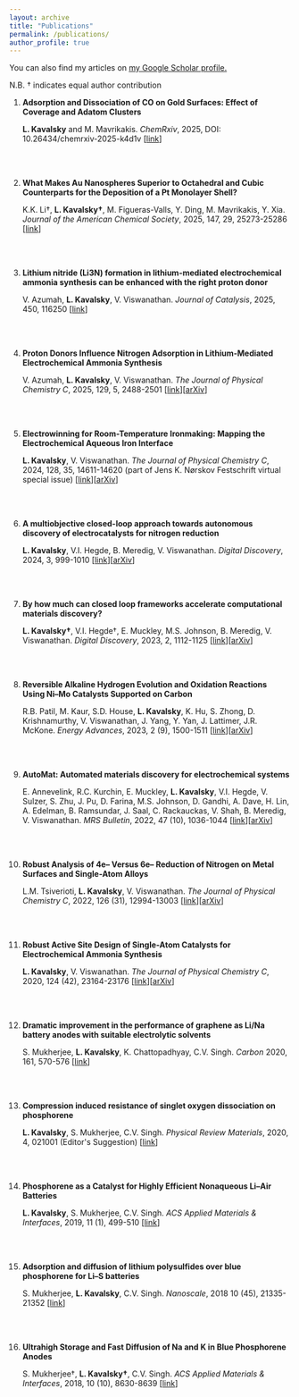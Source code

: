 ```yaml
---
layout: archive
title: "Publications"
permalink: /publications/
author_profile: true
---
```


You can also find my articles on <u><a href="https://scholar.google.com/citations?user=kPsUy9IAAAAJ&hl=en">my Google Scholar profile</a>.</u>

N.B. &dagger; indicates equal author contribution

1. **Adsorption and Dissociation of CO on Gold Surfaces: Effect of Coverage and Adatom Clusters**

     **L. Kavalsky** and M. Mavrikakis. *ChemRxiv*, 2025, DOI: 10.26434/chemrxiv-2025-k4d1v [[link](https://doi.org/10.26434/chemrxiv-2025-k4d1v)]

    <br />
    <br />

1. **What Makes Au Nanospheres Superior to Octahedral and Cubic Counterparts for the Deposition of a Pt Monolayer Shell?**

     K.K. Li&dagger;, **L. Kavalsky&dagger;**, M. Figueras-Valls, Y. Ding, M. Mavrikakis, Y. Xia. *Journal of the American Chemical Society*, 2025, 147, 29, 25273-25286 [[link](https://doi.org/10.1021/jacs.5c03700)]

    <br />
    <br />

1. **Lithium nitride (Li3N) formation in lithium-mediated electrochemical ammonia synthesis can be enhanced with the right proton donor**

     V. Azumah, **L. Kavalsky**, V. Viswanathan. *Journal of Catalysis*, 2025, 450, 116250 [[link](https://doi.org/10.1016/j.jcat.2025.116250)]

    <br />
    <br />

1. **Proton Donors Influence Nitrogen Adsorption in Lithium-Mediated Electrochemical Ammonia Synthesis**

     V. Azumah, **L. Kavalsky**, V. Viswanathan. *The Journal of Physical Chemistry C*, 2025, 129, 5, 2488-2501 [[link](https://doi.org/10.1021/acs.jpcc.4c08138)][[arXiv](https://chemrxiv.org/engage/chemrxiv/article-details/67043dad51558a15ef6775ef)]

    <br />
    <br />

2. **Electrowinning for Room-Temperature Ironmaking: Mapping the Electrochemical Aqueous Iron Interface**

     **L. Kavalsky**, V. Viswanathan. *The Journal of Physical Chemistry C*, 2024, 128, 35, 14611-14620 (part of Jens K. Nørskov Festschrift virtual special issue) [[link](https://doi.org/10.1021/acs.jpcc.4c01867)][[arXiv](https://doi.org/10.26434/chemrxiv-2024-76633)]

    <br />
    <br />

3. **A multiobjective closed-loop approach towards autonomous discovery of electrocatalysts for nitrogen reduction**

     **L. Kavalsky**, V.I. Hegde, B. Meredig, V. Viswanathan. *Digital Discovery*, 2024, 3, 999-1010 [[link](https://doi.org/10.1039/D3DD00244F)][[arXiv](https://chemrxiv.org/engage/chemrxiv/article-details/6470fdd74f8b1884b7552bf1)]

    <br />
    <br />

4. **By how much can closed loop frameworks accelerate computational materials discovery?**

     **L. Kavalsky&dagger;**, V.I. Hegde&dagger;, E. Muckley, M.S. Johnson, B. Meredig, V. Viswanathan. *Digital Discovery*, 2023, 2, 1112-1125 [[link](https://doi.org/10.1039/D2DD00133K)][[arXiv](https://arxiv.org/abs/2211.10533)]

    <br />
    <br />

5. **Reversible Alkaline Hydrogen Evolution and Oxidation Reactions Using Ni–Mo Catalysts Supported on Carbon**

     R.B. Patil, M. Kaur, S.D. House, **L. Kavalsky**, K. Hu, S. Zhong, D. Krishnamurthy, V. Viswanathan, J. Yang, Y. Yan, J. Lattimer, J.R. McKone. *Energy Advances*, 2023, 2 (9), 1500-1511 [[link](https://doi.org/10.1039/D3YA00140G)][[arXiv](https://chemrxiv.org/engage/chemrxiv/article-details/6349a624e3f3ee46d55a7a3a)]

    <br />
    <br />

6. **AutoMat: Automated materials discovery for electrochemical systems**

     E. Annevelink, R.C. Kurchin, E. Muckley, **L. Kavalsky**, V.I. Hegde, V. Sulzer, S. Zhu, J. Pu, D. Farina, M.S. Johnson, D. Gandhi, A. Dave, H. Lin, A. Edelman, B. Ramsundar, J. Saal, C. Rackauckas, V. Shah, B. Meredig, V. Viswanathan. *MRS Bulletin*, 2022, 47 (10), 1036-1044 [[link](https://link.springer.com/article/10.1557/s43577-022-00424-0)][[arXiv](https://arxiv.org/abs/2011.04426)]

    <br />
    <br />

7. **Robust Analysis of 4e– Versus 6e– Reduction of Nitrogen on Metal Surfaces and Single-Atom Alloys**

     L.M. Tsiverioti, **L. Kavalsky**, V. Viswanathan. *The Journal of Physical Chemistry C*, 2022, 126 (31), 12994-13003 [[link](https://pubs.acs.org/doi/10.1021/acs.jpcc.2c01630)][[arXiv](https://chemrxiv.org/engage/chemrxiv/article-details/62278c38c45c0b4f6729dda1)]


    <br />
    <br />

8. **Robust Active Site Design of Single-Atom Catalysts for Electrochemical Ammonia Synthesis**

     **L. Kavalsky**, V. Viswanathan. *The Journal of Physical Chemistry C*, 2020, 124 (42), 23164-23176 [[link](https://pubs.acs.org/doi/full/10.1021/acs.jpcc.0c06692)][[arXiv](https://arxiv.org/abs/2007.10318)]


    <br />
    <br />

9. **Dramatic improvement in the performance of graphene as Li/Na battery anodes with suitable electrolytic solvents**

     S. Mukherjee, **L. Kavalsky**, K. Chattopadhyay, C.V. Singh. *Carbon* 2020, 161, 570-576 [[link](https://www.sciencedirect.com/science/article/pii/S0008622320301391)]


    <br />
    <br />

10. **Compression induced resistance of singlet oxygen dissociation on phosphorene**

     **L. Kavalsky**, S. Mukherjee, C.V. Singh. *Physical Review Materials*, 2020, 4, 021001 (Editor's Suggestion) [[link](https://journals.aps.org/prmaterials/abstract/10.1103/PhysRevMaterials.4.021001)]


    <br />
    <br />

11. **Phosphorene as a Catalyst for Highly Efficient Nonaqueous Li–Air Batteries**

     **L. Kavalsky**, S. Mukherjee, C.V. Singh. *ACS Applied Materials & Interfaces*, 2019, 11 (1), 499-510 [[link](https://pubs.acs.org/doi/full/10.1021/acsami.8b13505)]


    <br />
    <br />

12. **Adsorption and diffusion of lithium polysulfides over blue phosphorene for Li–S batteries**

     S. Mukherjee, **L. Kavalsky**, C.V. Singh. *Nanoscale*, 2018 10 (45), 21335-21352 [[link](https://pubs.rsc.org/en/content/articlehtml/2018/nr/c8nr04868a)]


    <br />
    <br />

13. **Ultrahigh Storage and Fast Diffusion of Na and K in Blue Phosphorene Anodes**

     S. Mukherjee&dagger;, **L. Kavalsky&dagger;**, C.V. Singh. *ACS Applied Materials & Interfaces*, 2018, 10 (10), 8630-8639 [[link](https://pubs.acs.org/doi/full/10.1021/acsami.7b18595)]

